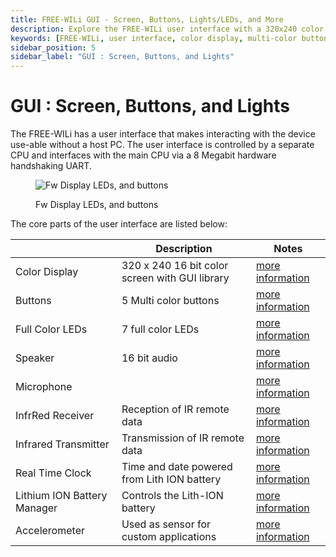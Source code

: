 ```yaml
---
title: FREE-WILi GUI - Screen, Buttons, Lights/LEDs, and More
description: Explore the FREE-WILi user interface with a 320x240 color display, multi-color buttons, LEDs, speaker, microphone, and more. Details on each component included.
keywords: [FREE-WILi, user interface, color display, multi-color buttons, LEDs, speaker, microphone, IR receiver, IR transmitter, real-time clock, lithium-ion battery manager, accelerometer]
sidebar_position: 5
sidebar_label: "GUI : Screen, Buttons, and Lights"
---
```


# GUI : Screen, Buttons, and Lights

The FREE-WILi has a user interface that makes interacting with the device use-able without a host PC. The user interface is controlled by a separate CPU and interfaces with the main CPU via a 8 Megabit hardware handshaking UART.

<div class="text--center">

<figure>

![Fw Display LEDs, and buttons](../assets/display-led.jpg "Fw Display LEDs, and buttons")
<figcaption>Fw Display LEDs, and buttons</figcaption>
</figure>
</div>

The core parts of the user interface are listed below:

|                             	| **Description**                                	| **Notes** 	                                                                            |
|-----------------------------	|------------------------------------------------	|------------------------------------------------------------------------------------------ |
| Color Display               	| 320 x 240 16 bit color screen with GUI library 	| [more information](/gui-screen-buttons-and-lights/color-display-widgets/)                 |
| Buttons                       | 5 Multi color buttons                             | [more information](/gui-screen-buttons-and-lights/buttons/)          	                    |
| Full Color LEDs               | 7 full color LEDs                                 | [more information](/gui-screen-buttons-and-lights/led-light-show/)                 	    |
| Speaker                       | 16 bit audio                                      | [more information](/gui-screen-buttons-and-lights/making-sounds/)                         |
| Microphone                  	|                                                	| [more information](/gui-screen-buttons-and-lights/capturing-audio-from-microphone/)       |
| InfrRed Receiver           	| Reception of IR remote data                    	| [more information](/gui-screen-buttons-and-lights/ir-infrared-devices/)          	        |
| Infrared Transmitter        	| Transmission of IR remote data                 	| [more information](/gui-screen-buttons-and-lights/ir-infrared-devices/)          	        |
| Real Time Clock             	| Time and date powered from Lith ION battery    	| [more information](/gui-screen-buttons-and-lights/rtc-real-time-clock/)          	        |
| Lithium ION Battery Manager 	| Controls the Lith-ION battery                  	| [more information](/gui-screen-buttons-and-lights/li-ion-battery-and-power-management/)   |
| Accelerometer                 | Used as sensor for custom applications            | [more information](/gui-screen-buttons-and-lights/accelerometer/)                         |